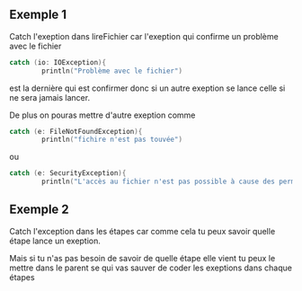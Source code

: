 ## Exemple 1 
Catch l'exeption dans lireFichier car l'exeption qui confirme un problème avec le fichier

```kotlin
catch (io: IOException){
        println("Problème avec le fichier")
```

 est la dernière qui est confirmer donc si un autre exeption se lance celle si ne sera jamais lancer.

 De plus on pouras mettre d'autre exeption comme 

```kotlin
catch (e: FileNotFoundException){
        println("fichire n'est pas touvée")
```

ou 

```kotlin
catch (e: SecurityException){
        println("L'accès au fichier n'est pas possible à cause des permission")
```


## Exemple 2

Catch l'exception dans les étapes car comme cela tu peux savoir quelle étape lance un exeption. 

Mais si tu n'as pas besoin de savoir de quelle étape elle vient tu peux le mettre dans le parent se qui vas sauver de coder les exeptions dans chaque étapes 